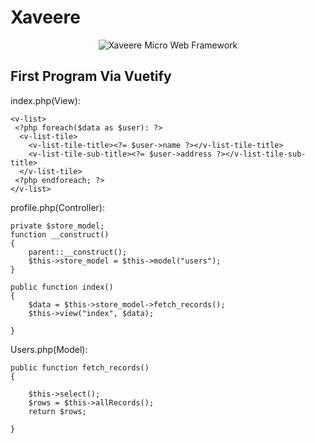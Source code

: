 # Xaveere
<p align="center">
  <img src="https://lh3.googleusercontent.com/qrUAvRk1WXw2ht4uDdY35WVIm4JyD2I_pujxF1Cv81jvcpj_54L19me2Mya_H8uIg7HOXXDE4aakCZgpIJIEgBEnel4HJwNyTsXSih_mWc-40awi_tyP8Zf8pkcbuWwRTJpGFXbutRlOR3hZXAsrhQCa_T9b1EQyZNeuOJuxqsHMqFK7h0nxF0DYGIs-MT7ZUsfjbXm9N4rE3lcZnTNvLujiIvsme_7F03F50XTuOvrfkwsd11GsBJLXPmeIgxScc--Q5SgYzhYkPGaNTuaU8rDuEstzS1-iiLt4gDv7hAoVGYCJ8QidtAFHu3Jq9riYBb7FvAsnFZvHOQKsaM5ubZWRQOpydXDk2tBDajopDUK4X457vPZZeCIEzrRAXFtiTZUvGD0vY01s_NXvQ9EMkcpU0FToly4iRicejyEsGSg7caRPJV-EQzLUUZ9CLq2EYQWn_gPNWW2KkuH3IA12cSMax3nchh6bCC7RiD_H7_ga_hYdIyGJEMBqLh73WCkhLZVZ5BGgttXMIKbqPPVCK3Z3EbXBFn76AG-BYRKLX1GUei67OmxDHCwNg8MQRDv9763fSJXuAlBX6C6AG8Yses8GNHD9ssEwymxY9EQlhQCaGRsE98RaRz39Vg4s0O198301mYn68xE7Amx0l7Z6yitYpd0alHju=w149-h173-no" alt="Xaveere Micro Web Framework"/>
</p>


## First Program Via Vuetify
index.php(View):
```
<v-list>
 <?php foreach($data as $user): ?>
  <v-list-tile>
    <v-list-tile-title><?= $user->name ?></v-list-tile-title>
    <v-list-tile-sub-title><?= $user->address ?></v-list-tile-sub-title>
  </v-list-tile>
 <?php endforeach; ?>
</v-list>
```

profile.php(Controller):
```
private $store_model;
function __construct()
{
	parent::__construct();
	$this->store_model = $this->model("users");
}

public function index()
{
	$data = $this->store_model->fetch_records();
	$this->view("index", $data);

}
```

Users.php(Model):
```
public function fetch_records()
{
	
	$this->select();
	$rows = $this->allRecords();
	return $rows;
	
}
```

